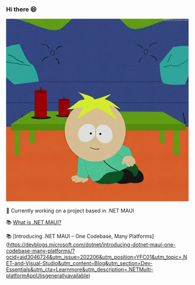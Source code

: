 ### Hi there 😄

<img src="https://github.com/mbarosevic/mbarosevic/blob/main/sp.gif" alt="hi">


🦺 Currently working on a project based in .NET MAUI

📚 [What is .NET MAUI?](https://docs.microsoft.com/en-us/dotnet/maui/what-is-maui)

📚 [Introducing .NET MAUI – One Codebase, Many Platforms] (https://devblogs.microsoft.com/dotnet/introducing-dotnet-maui-one-codebase-many-platforms/?ocid=aid3046724&utm_issue=202206&utm_position=YFC01&utm_topic=.NET-and-Visual-Studio&utm_content=Blog&utm_section=Dev-Essentials&utm_cta=Learnmore&utm_description=.NETMulti-platformAppUIisgenerallyavailable)

